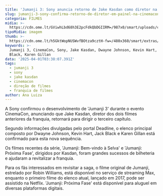 ```yaml
---
title: 'Jumanji 3: Sony anuncia retorno de Jake Kasdan como diretor na CinemaCon'
slug: jumanji-3-sony-confirma-retorno-de-diretor-em-painel-na-cinemacon
categoria: FILMES
midia: >-
  https://cdn.ome.lt/GViwhLbd68h3E2pcFdkQbDGIIRM=/987x0/smart/uploads/conteudo/fotos/jumanji-3-capa.png
tipoMidia: imagem
thumb: >-
  https://cdn.ome.lt/h5GktWopNUSWvfBOtza9cztH-fw=/480x360/smart/extras/conteudos/jumanji-3.jpg
keywords: >-
  Jumanji 3, CinemaCon, Sony, Jake Kasdan, Dwayne Johnson, Kevin Hart, Jack
  Black, Karen Gillan
data: '2025-04-01T03:38:07.391Z'
tags:
  - jumanji 3
  - sony
  - jake kasdan
  - cinemacon
  - direção de filmes
  - franquia de filmes
author: Ana Luiza
---
```


A Sony confirmou o desenvolvimento de 'Jumanji 3' durante o evento CinemaCon, anunciando que Jake Kasdan, diretor dos dois filmes anteriores da franquia, retornará para dirigir o terceiro capítulo. 

Segundo informações divulgadas pelo portal Deadline, o elenco principal composto por Dwayne Johnson, Kevin Hart, Jack Black e Karen Gillan está confirmado para esta nova sequência. 

Os filmes recentes da série, 'Jumanji: Bem-vindo à Selva' e 'Jumanji: Próxima Fase', dirigidos por Kasdan, foram grandes sucessos de bilheteria e ajudaram a revitalizar a franquia. 

Para os fãs interessados em revisitar a saga, o filme original de Jumanji, estrelado por Robin Williams, está disponível no serviço de streaming Max, enquanto o primeiro filme do elenco atual, lançado em 2017, pode ser assistido na Netflix. 'Jumanji: Próxima Fase' está disponível para aluguel em diversas plataformas digitais.
